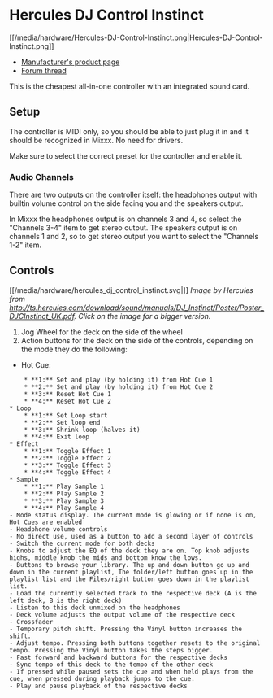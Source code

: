 # Hercules DJ Control Instinct

[[/media/hardware/Hercules-DJ-Control-Instinct.png|Hercules-DJ-Control-Instinct.png]]

  - [Manufacturer's product
    page](http://www.hercules.com/us/DJ-Music/bdd/p/187/djcontrol-instinct/)
  - [Forum thread](http://mixxx.org/forums/viewtopic.php?f=7&t=3907)

This is the cheapest all-in-one controller with an integrated sound
card.

## Setup

The controller is MIDI only, so you should be able to just plug it in
and it should be recognized in Mixxx. No need for drivers.

Make sure to select the correct preset for the controller and enable it.

### Audio Channels

There are two outputs on the controller itself: the headphones output
with builtin volume control on the side facing you and the speakers
output.

In Mixxx the headphones output is on channels 3 and 4, so select the
"Channels 3-4" item to get stereo output. The speakers output is on
channels 1 and 2, so to get stereo output you want to select the
"Channels 1-2" item.

## Controls

[[/media/hardware/hercules_dj_control_instinct.svg|]] *Image by Hercules from
<http://ts.hercules.com/download/sound/manuals/DJ_Instinct/Poster/Poster_DJCInstinct_UK.pdf>.
Click on the image for a bigger version.*

1.  Jog Wheel for the deck on the side of the wheel
2.  Action buttons for the deck on the side of the controls, depending
    on the mode they do the following:

<!-- end list -->

  - Hot Cue:

<!-- end list -->

``` 
    * **1:** Set and play (by holding it) from Hot Cue 1
    * **2:** Set and play (by holding it) from Hot Cue 2
    * **3:** Reset Hot Cue 1
    * **4:** Reset Hot Cue 2
* Loop
    * **1:** Set Loop start
    * **2:** Set loop end
    * **3:** Shrink loop (halves it)
    * **4:** Exit loop
* Effect
    * **1:** Toggle Effect 1
    * **2:** Toggle Effect 2
    * **3:** Toggle Effect 3
    * **4:** Toggle Effect 4
* Sample
    * **1:** Play Sample 1
    * **2:** Play Sample 2
    * **3:** Play Sample 3
    * **4:** Play Sample 4 
- Mode status display. The current mode is glowing or if none is on, Hot Cues are enabled
- Headphone volume controls
- No direct use, used as a button to add a second layer of controls
- Switch the current mode for both decks
- Knobs to adjust the EQ of the deck they are on. Top knob adjusts highs, middle knob the mids and bottom know the lows.
- Buttons to browse your library. The up and down button go up and down in the current playlist, The folder/left button goes up in the playlist list and the Files/right button goes down in the playlist list.
- Load the currently selected track to the respective deck (A is the left deck, B is the right deck)
- Listen to this deck unmixed on the headphones
- Deck volume adjusts the output volume of the respective deck
- Crossfader
- Temporary pitch shift. Pressing the Vinyl button increases the shift.
- Adjust tempo. Pressing both buttons together resets to the original tempo. Pressing the Vinyl button takes the steps bigger.
- Fast forward and backward buttons for the respective decks
- Sync tempo of this deck to the tempo of the other deck
- If pressed while paused sets the cue and when held plays from the cue, when pressed during playback jumps to the cue.
- Play and pause playback of the respective decks
```
